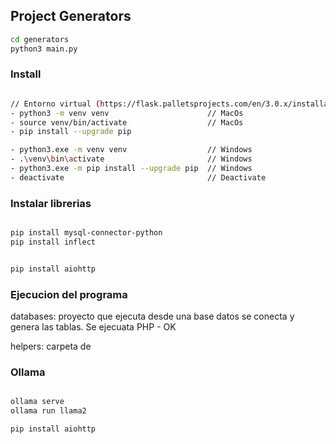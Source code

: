## Project Generators


```sh
cd generators
python3 main.py
```


### Install

```sh

// Entorno virtual (https://flask.palletsprojects.com/en/3.0.x/installation/)
- python3 -m venv venv                      // MacOs
- source venv/bin/activate                  // MacOs
- pip install --upgrade pip

- python3.exe -m venv venv                  // Windows
- .\venv\bin\activate                       // Windows
- python3.exe -m pip install --upgrade pip  // Windows
- deactivate                                // Deactivate

```


### Instalar librerias

```sh

pip install mysql-connector-python 
pip install inflect


pip install aiohttp

```




### Ejecucion del programa

databases: proyecto que ejecuta desde una base datos se conecta y genera las tablas. Se ejecuata PHP - OK


helpers: carpeta de 





### Ollama

```sh

ollama serve
ollama run llama2

pip install aiohttp


```
